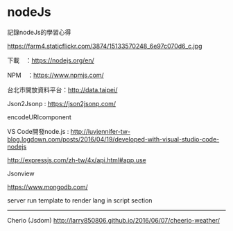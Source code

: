 # nodeJs
記錄nodeJs的學習心得

https://farm4.staticflickr.com/3874/15133570248_6e97c070d6_c.jpg


下載　：https://nodejs.org/en/

NPM　：https://www.npmjs.com/

台北市開放資料平台：http://data.taipei/

Json2Jsonp : https://json2jsonp.com/

encodeURIcomponent

VS Code開發node.js : http://luvjennifer-tw-blog.logdown.com/posts/2016/04/19/developed-with-visual-studio-code-nodejs

http://expressjs.com/zh-tw/4x/api.html#app.use

Jsonview

https://www.mongodb.com/

server run template to render lang in script section

---
Cherio (Jsdom)
http://larry850806.github.io/2016/06/07/cheerio-weather/

